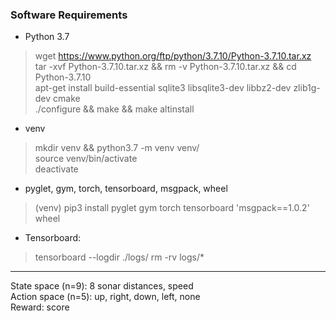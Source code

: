 ### Software Requirements

- Python 3.7  
> wget https://www.python.org/ftp/python/3.7.10/Python-3.7.10.tar.xz  
> tar -xvf Python-3.7.10.tar.xz && rm -v Python-3.7.10.tar.xz && cd Python-3.7.10  
> apt-get install build-essential sqlite3 libsqlite3-dev libbz2-dev zlib1g-dev cmake  
> ./configure && make && make altinstall  

- venv  
> mkdir venv && python3.7 -m venv venv/  
> source venv/bin/activate  
> deactivate  

- pyglet, gym, torch, tensorboard, msgpack, wheel  
> (venv) pip3 install pyglet gym torch tensorboard 'msgpack==1.0.2' wheel

- Tensorboard:
> tensorboard --logdir ./logs/
> rm -rv logs/*

****

State space (n=9): 8 sonar distances, speed  
Action space (n=5): up, right, down, left, none  
Reward: score  
